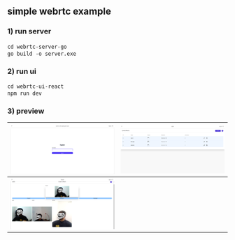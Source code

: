 ## simple webrtc example

### 1) run server
 ``` shell
 cd webrtc-server-go
 go build -o server.exe
```
### 2) run ui
 ``` shell
 cd webrtc-ui-react
 npm run dev
```

### 3) preview

|![register](/register.png)|![room-list](/room-list.png)|
|---|---|
|![room](/room.png)| |





